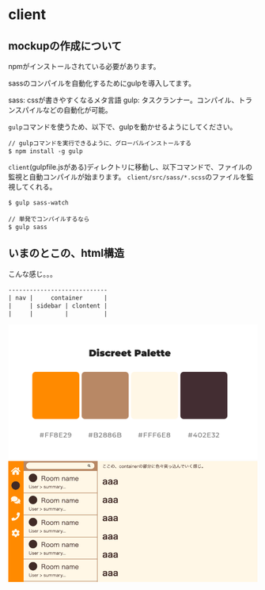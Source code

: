 # client

## mockupの作成について
npmがインストールされている必要があります。

sassのコンパイルを自動化するためにgulpを導入してます。

sass: cssが書きやすくなるメタ言語
gulp: タスクランナー。コンパイル、トランスパイルなどの自動化が可能。

`gulp`コマンドを使うため、以下で、gulpを動かせるようにしてください。

```
// gulpコマンドを実行できるように、グローバルインストールする
$ npm install -g gulp
```

`client`(gulpfile.jsがある)ディレクトリに移動し、以下コマンドで、ファイルの監視と自動コンパイルが始まります。
`client/src/sass/*.scss`のファイルを監視してくれる。

```
$ gulp sass-watch

// 単発でコンパイルするなら
$ gulp sass
```

## いまのとこの、html構造

こんな感じ。。。

```
----------------------------
| nav |     container      |
|     | sidebar | clontent |
|     |         |          |
```

![](./mockup/img/color.png)
![](./mockup/img/screenImage.png)